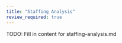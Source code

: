 ```yaml
---
title: "Staffing Analysis"
review_required: true
---
```


TODO: Fill in content for staffing-analysis.md
